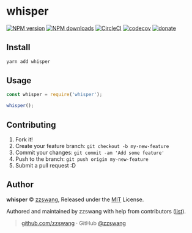 # whisper

[![NPM version](https://img.shields.io/npm/v/whisper.svg?style=flat)](https://npmjs.com/package/whisper)
[![NPM downloads](https://img.shields.io/npm/dm/whisper.svg?style=flat)](https://npmjs.com/package/whisper)
[![CircleCI](https://circleci.com/gh/zzswang/whisper/tree/master.svg?style=shield)](https://circleci.com/gh/zzswang/whisper/tree/master)
[![codecov](https://codecov.io/gh/zzswang/whisper/branch/master/graph/badge.svg)](https://codecov.io/gh/zzswang/whisper)
[![donate](https://img.shields.io/badge/$-donate-ff69b4.svg?maxAge=2592000&style=flat)](https://github.com/zzswang/donate)

## Install

```bash
yarn add whisper
```

## Usage

```js
const whisper = require('whisper');

whisper();
```

## Contributing

1.  Fork it!
2.  Create your feature branch: `git checkout -b my-new-feature`
3.  Commit your changes: `git commit -am 'Add some feature'`
4.  Push to the branch: `git push origin my-new-feature`
5.  Submit a pull request :D

## Author

**whisper** © [zzswang](https://github.com/zzswang), Released under the [MIT](./LICENSE) License.

Authored and maintained by zzswang with help from contributors ([list](https://github.com/zzswang/whisper/contributors)).

> [github.com/zzswang](https://github.com/zzswang) · GitHub [@zzswang](https://github.com/zzswang)

